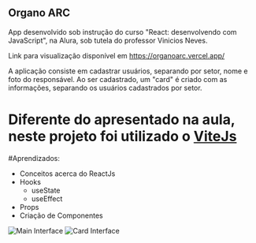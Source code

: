 ## Organo ARC

App desenvolvido sob instrução do curso "React: desenvolvendo com JavaScript", na Alura, sob tutela do professor Vinicios Neves.

Link para visualização disponível em https://organoarc.vercel.app/

A aplicação consiste em cadastrar usuários, separando por setor, nome e foto do responsável.
Ao ser cadastrado, um "card" é criado com as informações, separando os usuários cadastrados por setor.

# Diferente do apresentado na aula, neste projeto foi utilizado o <a href="https://vitejs.dev/guide/" target="_blank">ViteJs</a>

#Aprendizados:
- Conceitos acerca do ReactJs
- Hooks
  - useState
  - useEffect
- Props
- Criação de Componentes

![Main Interface](https://i.imgur.com/xfSIgC0.png)
![Card Interface](https://i.imgur.com/MBZJqqy.png)
